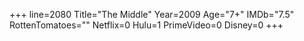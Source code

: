 +++
line=2080
Title="The Middle"
Year=2009
Age="7+"
IMDb="7.5"
RottenTomatoes=""
Netflix=0
Hulu=1
PrimeVideo=0
Disney=0
+++

